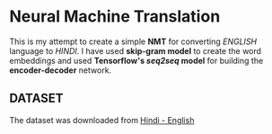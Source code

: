 # Neural Machine Translation

This is my attempt to create a simple **NMT** for converting *ENGLISH* language to *HINDI*.
I have used **skip-gram model** to create the word embeddings and used **Tensorflow's *seq2seq* model** for building the **encoder-decoder** network.

## DATASET
The dataset was downloaded from [Hindi - English](http://www.manythings.org/anki/)

